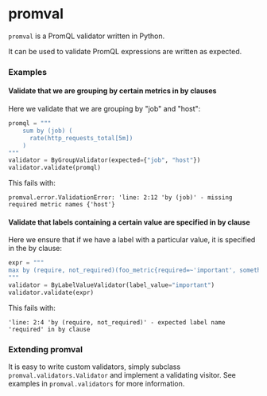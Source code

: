# promval

`promval` is a PromQL validator written in Python.

It can be used to validate PromQL expressions are written as expected.

### Examples

#### Validate that we are grouping by certain metrics in by clauses

Here we validate that we are grouping by "job" and "host":
```python
promql = """
    sum by (job) (
      rate(http_requests_total[5m])
    )
"""
validator = ByGroupValidator(expected={"job", "host"})
validator.validate(promql)
```

This fails with:
```
promval.error.ValidationError: 'line: 2:12 'by (job)' - missing required metric names {'host'}
```

#### Validate that labels containing a certain value are specified in by clause

Here we ensure that if we have a label with a particular value, it is specified in the by clause:

```python
expr = """
max by (require, not_required)(foo_metric{required=~'important', something='else'})
"""
validator = ByLabelValueValidator(label_value="important")
validator.validate(expr)
```

This fails with:
```
'line: 2:4 'by (require, not_required)' - expected label name 'required' in by clause
```

### Extending promval

It is easy to write custom validators, simply subclass `promval.validators.Validator` and implement a validating visitor. See examples in `promval.validators` for more information.
